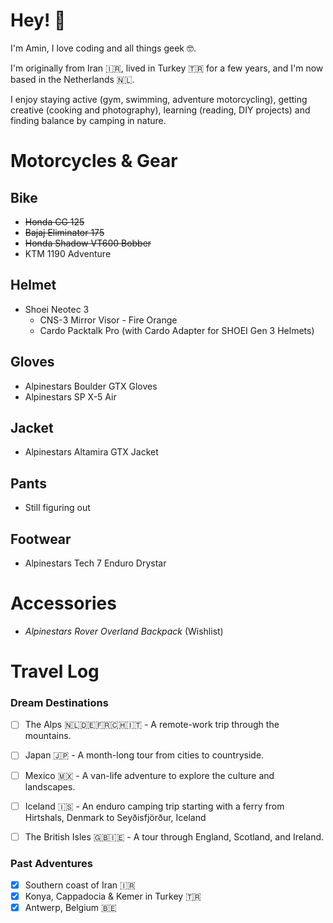 # Hey! 👋

I'm Amin, I love coding and all things geek 🤓.

I'm originally from Iran 🇮🇷, lived in Turkey 🇹🇷 for a few years, and I'm now based in the Netherlands 🇳🇱.

I enjoy staying active (gym, swimming, adventure motorcycling), getting creative (cooking and photography), learning (reading, DIY projects) and finding balance by camping in nature.

# Motorcycles & Gear

## Bike
- ~~Honda CG 125~~
- ~~Bajaj Eliminator 175~~
- ~~Honda Shadow VT600 Bobber~~
- KTM 1190 Adventure

## Helmet
- Shoei Neotec 3
  - CNS-3 Mirror Visor - Fire Orange
  - Cardo Packtalk Pro (with Cardo Adapter for SHOEI Gen 3 Helmets)

## Gloves
- Alpinestars Boulder GTX Gloves
- Alpinestars SP X-5 Air

## Jacket
- Alpinestars Altamira GTX Jacket

## Pants
- Still figuring out

## Footwear
- Alpinestars Tech 7 Enduro Drystar

# Accessories
- _Alpinestars Rover Overland Backpack_ (Wishlist)

# Travel Log

### Dream Destinations

* [ ] The Alps 🇳🇱🇩🇪🇫🇷🇨🇭🇮🇹 - A remote-work trip through the mountains.
* [ ] Japan 🇯🇵 - A month-long tour from cities to countryside.
* [ ] Mexico 🇲🇽 - A van-life adventure to explore the culture and landscapes.
* [ ] Iceland 🇮🇸 - An enduro camping trip starting with a ferry from Hirtshals, Denmark to Seyðisfjörður, Iceland
* [ ] The British Isles 🇬🇧🇮🇪 - A tour through England, Scotland, and Ireland.


### Past Adventures

* [x] Southern coast of Iran 🇮🇷
* [x] Konya, Cappadocia & Kemer in Turkey 🇹🇷
* [x] Antwerp, Belgium 🇧🇪
